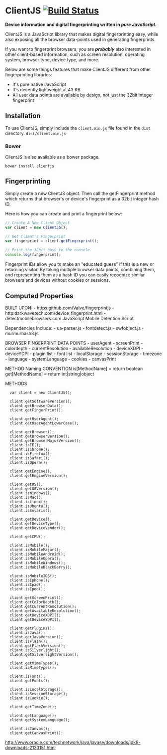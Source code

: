 ClientJS [![Build Status](https://travis-ci.org/jackspirou/clientjs.svg?branch=master)](https://travis-ci.org/jackspirou/clientjs)
==================================================================================================================================

**Device information and digital fingerprinting written in *pure JavaScript*.**

ClientJS is a JavaScript library that makes digital fingerprinting easy, while also exposing all the browser data-points used in generating fingerprints.

If you want to fingerprint browsers, you are ***probably*** also interested in other client-based information, such as screen resolution, operating system, browser type, device type, and more.

Below are some things features that make ClientJS different from other fingerprinting libraries:

-	It's pure native JavaScript
-	It's decently lightweight at 43 KB
-	All user data points are available by design, not just the 32bit integer fingerprint

Installation
------------

To use ClientJS, simply include the `client.min.js` file found in the `dist` directory. `dist/client.min.js`

### Bower

ClientJS is also available as a bower package.

```shell
bower install clientjs
```

Fingerprinting
--------------

Simply create a new ClientJS object. Then call the getFingerprint method which returns that browser's or device's fingerprint as a 32bit integer hash ID.

Here is how you can create and print a fingerprint below:

```javascript
// Create A New Client Object
var client = new ClientJS();

// Get Client's Fingerprint
var fingerprint = client.getFingerprint();

// Print the 32bit hash to the console.
console.log(fingerprint);

```

Fingerprint IDs allow you to make an "educated guess" if this is a new or returning visitor. By taking multiple browser data points, combining them, and representing them as a hash ID you can easily recognize similar browsers and devices without cookies or sessions.

Computed Properties
-------------------

BUILT UPON: - https:github.com/Valve/fingerprintjs - http:darkwavetech.com/device_fingerprint.html - detectmobilebrowsers.com JavaScript Mobile Detection Script

Dependencies Include: - ua-parser.js - fontdetect.js - swfobject.js - murmurhash3.js

BROWSER FINGERPRINT DATA POINTS - userAgent - screenPrint - colordepth - currentResolution - availableResolution - deviceXDPI - deviceYDPI - plugin list - font list - localStorage - sessionStorage - timezone - language - systemLanguage - cookies - canvasPrint

METHOD Naming CONVENTION is[MethodName] = return boolean get[MethodName] = return int|string|object

METHODS

```
  var client = new ClientJS();

  client.getSoftwareVersion();
  client.getBrowserData();
  client.getFingerPrint();

  client.getUserAgent();
  client.getUserAgentLowerCase();

  client.getBrowser();
  client.getBrowserVersion();
  client.getBrowserMajorVersion();
  client.isIE();
  client.isChrome();
  client.isFirefox();
  client.isSafari();
  client.isOpera();

  client.getEngine();
  client.getEngineVersion();

  client.getOS();
  client.getOSVersion();
  client.isWindows();
  client.isMac();
  client.isLinux();
  client.isUbuntu();
  client.isSolaris();

  client.getDevice();
  client.getDeviceType();
  client.getDeviceVendor();

  client.getCPU();

  client.isMobile();
  client.isMobileMajor();
  client.isMobileAndroid();
  client.isMobileOpera();
  client.isMobileWindows();
  client.isMobileBlackBerry();

  client.isMobileIOS();
  client.isIphone();
  client.isIpad();
  client.isIpod();

  client.getScreenPrint();
  client.getColorDepth();
  client.getCurrentResolution();
  client.getAvailableResolution();
  client.getDeviceXDPI();
  client.getDeviceYDPI();

  client.getPlugins();
  client.isJava();
  client.getJavaVersion();
  client.isFlash();
  client.getFlashVersion();
  client.isSilverlight();
  client.getSilverlightVersion();

  client.getMimeTypes();
  client.isMimeTypes();

  client.isFont();
  client.getFonts();

  client.isLocalStorage();
  client.isSessionStorage();
  client.isCookie();

  client.getTimeZone();

  client.getLanguage();
  client.getSystemLanguage();

  client.isCanvas();
  client.getCanvasPrint();
```

http://www.oracle.com/technetwork/java/javase/downloads/jdk8-downloads-2133151.html
